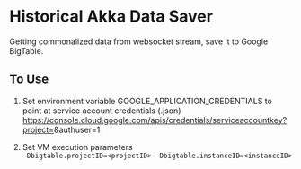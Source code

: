 # Historical Akka Data Saver

Getting commonalized data from websocket stream, save it to Google BigTable.

## To Use

1. Set environment variable GOOGLE_APPLICATION_CREDENTIALS to point at service account credentials (.json)
https://console.cloud.google.com/apis/credentials/serviceaccountkey?project=<projectID>&authuser=1

2. Set VM execution parameters  
```-Dbigtable.projectID=<projectID> -Dbigtable.instanceID=<instanceID>```


